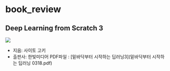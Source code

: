# book_review
## Deep Learning from Scratch 3
![](https://www.hanbit.co.kr/data/books/B8475831198_l.jpg)
- 지음: 사이토 고키
- 출판사: 한빛미디어
PDF파일 : [밑바닥부터 시작하는 딥러닝3](밑바닥부터 시작하는 딥러닝 0318.pdf)
